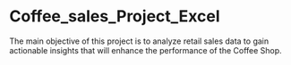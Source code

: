 # Coffee_sales_Project_Excel
The main objective of
this project is to analyze
retail sales data to gain
actionable insights that
will enhance the
performance of the
Coffee Shop.
